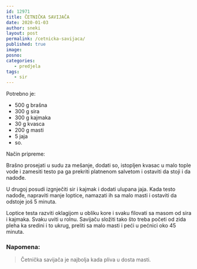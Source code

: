 ```yaml
---
id: 12971
title: ČETNIČKA SAVIJAČA
date: 2020-01-03
author: sneki
layout: post
permalink: /cetnicka-savijaca/
published: true
image: 
posno: 
categories:
   - predjela
tags:
   - sir
---
```

Potrebno je:

* 500 g brašna
* 300 g sira
* 300 g kajmaka
* 30 g kvasca
* 200 g masti
* 5 jaja
* so.

Način pripreme:

Brašno prosejati u sudu za mešanje, dodati so, istopljen kvasac u malo tople vode i zamesiti testo pa
ga prekriti platnenom salvetom i ostaviti da stoji i da nadođe. 

U drugoj posudi izgnječiti sir i kajmak i dodati ulupana jaja. Kada testo nadođe, napraviti manje loptice, namazati ih sa malo masti i ostaviti da odstoje još 5 minuta. 

Loptice testa razviti oklagijom u obliku kore i svaku filovati sa masom od sira i kajmaka. Svaku uviti
u rolnu. Savijaču složiti tako što treba početi od zida pleha ka sredini i to ukrug, preliti sa malo masti i peći u pećnici oko 45 minuta.

### Napomena:
> Četnička savijača je najbolja kada pliva u dosta masti.
 

